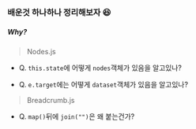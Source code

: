 ### 배운것 하나하나 정리해보자 😆

##### Why?

> Nodes.js

- Q. `this.state`에 어떻게 `nodes`객체가 있음을 알고있나?

- Q. `e.target`에는 어떻게 `dataset`객체가 있음을 알고있나?

> Breadcrumb.js

- Q. `map()`뒤에 `join("")`은 왜 붙는건가?
